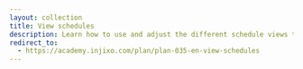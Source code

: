 ```yaml
---
layout: collection
title: View schedules
description: Learn how to use and adjust the different schedule views to meet your needs.
redirect_to:
  - https://academy.injixo.com/plan/plan-035-en-view-schedules
---
```

